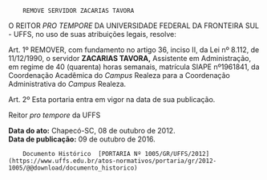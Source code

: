         REMOVE SERVIDOR ZACARIAS TAVORA  

O REITOR *PRO TEMPORE* DA UNIVERSIDADE FEDERAL DA FRONTEIRA SUL - UFFS, no uso de suas atribuições legais, resolve:

 Art. 1º REMOVER, com fundamento no artigo 36, inciso II, da Lei nº 8.112, de 11/12/1990, o servidor **ZACARIAS TAVORA,** Assistente em Administração, em regime de 40 (quarenta) horas semanais, matrícula SIAPE nº1961841, da Coordenação Acadêmica do *Campus* Realeza para a Coordenação Administrativa do *Campus* Realeza.

 Art. 2º Esta portaria entra em vigor na data de sua publicação.

 Reitor *pro tempore* da UFFS

  

   **Data do ato:** Chapecó-SC, 08 de outubro de 2012.   
 **Data de publicação:**  09 de outubro de 2016. 

        Documento Histórico  [PORTARIA Nº 1005/GR/UFFS/2012](https://www.uffs.edu.br/atos-normativos/portaria/gr/2012-1005/@@download/documento_historico)     
      